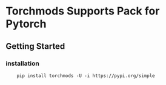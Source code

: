 # Torchmods Supports Pack for Pytorch
## Getting Started
### installation
```shell
    pip install torchmods -U -i https://pypi.org/simple
```
